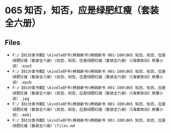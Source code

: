 # 065 知否，知否，应是绿肥红瘦（套装全六册）

## Files

- `F:/【01分类书籍】\kindle好书\畅销新书\畅销新书 001-100\065 知否，知否，应是绿肥红瘦（套装全六册）\知否，知否，应是绿肥红瘦（套装全六册）（《海棠依旧》原著小说）.azw3`
- `F:/【01分类书籍】\kindle好书\畅销新书\畅销新书 001-100\065 知否，知否，应是绿肥红瘦（套装全六册）\知否，知否，应是绿肥红瘦（套装全六册）（《海棠依旧》原著小说）.epub`
- `F:/【01分类书籍】\kindle好书\畅销新书\畅销新书 001-100\065 知否，知否，应是绿肥红瘦（套装全六册）\知否，知否，应是绿肥红瘦（套装全六册）（《海棠依旧》原著小说）.jpg`
- `F:/【01分类书籍】\kindle好书\畅销新书\畅销新书 001-100\065 知否，知否，应是绿肥红瘦（套装全六册）\知否，知否，应是绿肥红瘦（套装全六册）（《海棠依旧》原著小说）.mobi`
- `F:/【01分类书籍】\kindle好书\畅销新书\畅销新书 001-100\065 知否，知否，应是绿肥红瘦（套装全六册）\files.md`
